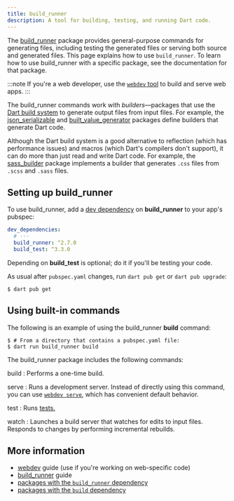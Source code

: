 ```yaml
---
title: build_runner
description: A tool for building, testing, and running Dart code.
---
```


The [build_runner][] package provides general-purpose commands for
generating files, including testing the generated files
or serving both source and generated files.
This page explains how to use `build_runner`.
To learn how to use build_runner with a specific package,
see the documentation for that package.

:::note
If you're a web developer, use the [`webdev` tool][webdev] to
build and serve web apps.
:::

The build_runner commands work with _builders_—packages
that use the [Dart build system][build]
to generate output files from input files.
For example, the [json_serializable][] and [built_value_generator][]
packages define builders that generate Dart code.

Although the Dart build system is a good alternative to
reflection (which has performance issues) and
macros (which Dart's compilers don't support),
it can do more than just read and write Dart code.
For example, the [sass_builder][] package implements a builder that
generates `.css` files from `.scss` and `.sass` files.


## Setting up build_runner

To use build_runner, add a [dev dependency][] on **build_runner**
to your app's pubspec:

<?code-excerpt "build_runner_usage/pubspec.yaml" from="dev_dependencies" to="build_test" replace="/args.*/# ···/g"?>
```yaml
dev_dependencies:
  # ···
  build_runner: ^2.7.0
  build_test: ^3.3.0
```

Depending on **build_test** is optional; do it if you'll be testing your code.

As usual after `pubspec.yaml` changes, run `dart pub get` or `dart pub upgrade`:

```console
$ dart pub get
```

## Using built-in commands

The following is an example of using the build_runner **build** command:

```console
$ # From a directory that contains a pubspec.yaml file:
$ dart run build_runner build
```

The build_runner package includes the following commands:

build
: Performs a one-time build.

serve
: Runs a development server.
  Instead of directly using this command,
  you can use [`webdev serve`,][webdev serve]
  which has convenient default behavior.

test
: Runs [tests.][tests]

watch
: Launches a build server that watches for edits to input files.
  Responds to changes by performing incremental rebuilds.


## More information

* [webdev][] guide (use if you're working on web-specific code)
* [build_runner][] guide
* [packages with the `build_runner` dependency][]
* [packages with the `build` dependency][]

[build]: {{site.repo.dart.org}}/build
[build_runner]: {{site.pub-pkg}}/build_runner
[built_value_generator]: {{site.pub-pkg}}/built_value_generator
[dev dependency]: /tools/pub/dependencies#dev-dependencies
[json_serializable]: {{site.pub-pkg}}/json_serializable
[packages with the `build` dependency]: {{site.pub-pkg}}?q=dependency%3Abuild
[packages with the `build_runner` dependency]: {{site.pub-pkg}}?q=dependency%3Abuild_runner
[sass_builder]: {{site.pub-pkg}}/sass_builder
[tests]: /tools/testing
[webdev]: /tools/webdev
[webdev serve]: /tools/webdev#serve
